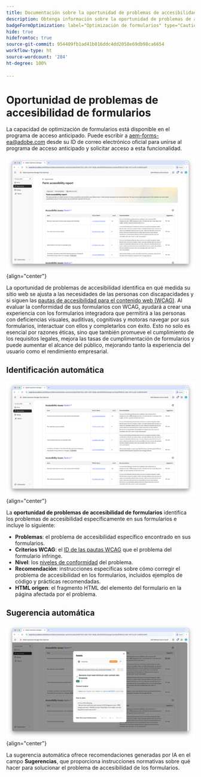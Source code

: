 ```yaml
---
title: Documentación sobre la oportunidad de problemas de accesibilidad de formularios
description: Obtenga información sobre la oportunidad de problemas de accesibilidad y cómo utilizarla para mejorar la experiencia de usuario y la accesibilidad de los formularios en el sitio web.
badgeFormOptimization: label="Optimización de formularios" type="Caution" url="../../opportunity-types/form-optimization.md" tooltip="Optimización de formularios"
hide: true
hidefromtoc: true
source-git-commit: 954409fb1ad41b016ddc4dd2058e69db98ca6654
workflow-type: ht
source-wordcount: '284'
ht-degree: 100%

---
```



# Oportunidad de problemas de accesibilidad de formularios

<span class="preview"> La capacidad de optimización de formularios está disponible en el programa de acceso anticipado. Puede escribir a aem-forms-ea@adobe.com desde su ID de correo electrónico oficial para unirse al programa de acceso anticipado y solicitar acceso a esta funcionalidad. </span>

![Oportunidad de problemas de accesibilidad de formularios](./assets/forms-accessibility-issues/hero.png){align="center"}

La oportunidad de problemas de accesibilidad identifica en qué medida su sitio web se ajusta a las necesidades de las personas con discapacidades y si siguen las [pautas de accesibilidad para el contenido web (WCAG)](https://www.w3.org/TR/WCAG21/). Al evaluar la conformidad de sus formularios con WCAG, ayudará a crear una experiencia con los formularios integradora que permitirá a las personas con deficiencias visuales, auditivas, cognitivas y motoras navegar por sus formularios, interactuar con ellos y completarlos con éxito. Esto no solo es esencial por razones éticas, sino que también promueve el cumplimiento de los requisitos legales, mejora las tasas de cumplimentación de formularios y puede aumentar el alcance del público, mejorando tanto la experiencia del usuario como el rendimiento empresarial.

## Identificación automática

![Problemas de accesibilidad con formularios de identificación automática](./assets/forms-accessibility-issues/auto-identify.png){align="center"}

La **oportunidad de problemas de accesibilidad de formularios** identifica los problemas de accesibilidad específicamente en sus formularios e incluye lo siguiente:

* **Problemas**: el problema de accesibilidad específico encontrado en sus formularios.
* **Criterios WCAG**: el [ID de las pautas WCAG](https://www.w3.org/TR/WCAG21/) que el problema del formulario infringe.
* **Nivel**: los [niveles de conformidad](https://www.w3.org/WAI/WCAG21/Understanding/conformance#levels) del problema.
* **Recomendación**: instrucciones específicas sobre cómo corregir el problema de accesibilidad en los formularios, incluidos ejemplos de código y prácticas recomendadas.
* **HTML origen**: el fragmento HTML del elemento del formulario en la página afectada por el problema.

## Sugerencia automática

![Problemas de accesibilidad de formularios con sugerencia automática](./assets/forms-accessibility-issues/auto-suggest.png){align="center"}

La sugerencia automática ofrece recomendaciones generadas por IA en el campo **Sugerencias**, que proporciona instrucciones normativas sobre qué hacer para solucionar el problema de accesibilidad de los formularios.

<!-- 

## Auto-optimize

[!BADGE Ultimate]{type=Positive tooltip="Ultimate"}

![Auto-optimize forms accessibility issues](./assets/accessibility-issues/auto-optimize.png){align="center"}

Sites Optimizer Ultimate adds the ability to deploy auto-optimization for the form accessibility issues found.

>[!BEGINTABS]

>[!TAB Deploy optimization]

{{auto-optimize-deploy-optimization-slack}}

>[!TAB Request approval]

{{auto-optimize-request-approval}}

>[!ENDTABS]
-->

